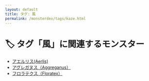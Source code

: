 ```yaml
---
layout: default
title: タグ: 風
permalink: /monsterdex/tags/kaze.html
---
```

# 🏷️ タグ「風」に関連するモンスター

- [アエルリス(Aerlis)](/monsterdex/monster/Aerlis.html)
- [アグレガヌス（Aggreganus）](/monsterdex/monster/Aggreganus.html)
- [フロラテクス（Floratex）](/monsterdex/monster/Floratex.html)